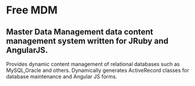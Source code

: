 # Free MDM 
## Master Data Management data content management system written for JRuby and AngularJS.  
Provides dynamic content management of relational databases such as MySQL,Oracle and others.
Dynamically generates ActiveRecord classes for database maintenance and Angular JS forms.
